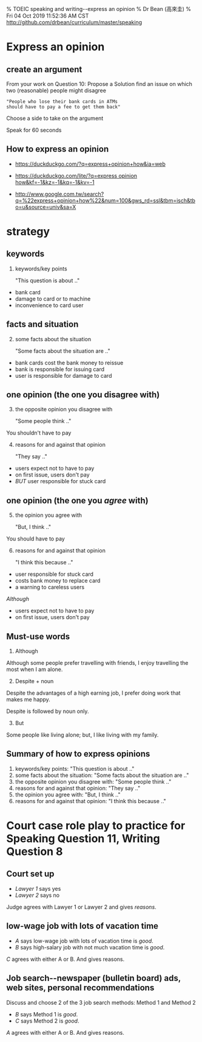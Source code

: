 % TOEIC speaking and writing--express an opinion
% Dr Bean (高來圭)
% Fri 04 Oct 2019 11:52:36 AM CST http://github.com/drbean/curriculum/master/speaking

# Express an opinion

## create an argument

From your work on Question 10: Propose a Solution
find an issue on which two (reasonable) people might disagree

	"People who lose their bank cards in ATMs
	should have to pay a fee to get them back"

Choose a side to take on the argument

Speak for 60 seconds

## How to express an opinion

- [https://duckduckgo.com/?q=express+opinion+how&ia=web ](https://duckduckgo.com/?q=express+opinion+how&ia=web)

- [https://duckduckgo.com/lite/?q=express opinion how&kf=-1&kz=-1&kq=-1&kv=-1 ](https://duckduckgo.com/lite/?q=express+opinion+how&kf=-1&kz=-1&kq=-1&kv=-1)

- [http://www.google.com.tw/search?q=%22express+opinion+how%22&num=100&gws_rd=ssl&tbm=isch&tbo=u&source=univ&sa=X ](http://www.google.com.tw/search?q=%22express+opinion+how%22&num=100&gws_rd=ssl&tbm=isch&tbo=u&source=univ&sa=X)

# strategy

## keywords

1. keywords/key points

	"This question is about .."

  - bank card
  - damage to card or to machine
  - inconvenience to card user

## facts and situation

2. some facts about the situation

	"Some facts about the situation are .."

  - bank cards cost the bank money to reissue
  - bank is responsible for issuing card
  - user is responsible for damage to card

## one opinion (the one you disagree with)

3. the opposite opinion you disagree with

	"Some people think .."

You shouldn't have to pay

4. reasons for and against that opinion

	"They say .."

  - users expect not to have to pay
  - on first issue, users don't pay
  - *BUT* user responsible for stuck card

## one opinion (the one you *agree* with)

5. the opinion you agree with

	"But, I think .."

You should have to pay

6. reasons for and against that opinion

	"I think this because .."

  - user responsible for stuck card
  - costs bank money to replace card
  - a warning to careless users
  
*Although*

  - users expect not to have to pay
  - on first issue, users don't pay

## Must-use words

1. Although

Although some people prefer travelling with friends, I enjoy travelling the most when I am alone.

2. Despite + noun

Despite the advantages of a high earning job, I prefer doing work that makes me happy.

 Despite is followed by noun only.

3. But

Some people like living alone; but, I like living with my family.

## Summary of how to express opinions

1. keywords/key points: "This question is about .."
2. some facts about the situation: "Some facts about the situation are .."
3. the opposite opinion you disagree with: "Some people think .."
4. reasons for and against that opinion: "They say .."
5. the opinion you agree with: "But, I think .."
6. reasons for and against that opinion: "I think this because .."

# Court case role play to practice for Speaking Question 11, Writing Question 8

## Court set up

- *Lawyer 1* says yes
- *Lawyer 2* says no

Judge agrees with Lawyer 1 or Lawyer 2 and gives *reasons*.

## low-wage job with lots of vacation time

- *A* says low-wage job with lots of vacation time is *good*.
- *B* says high-salary job with not much vacation time is *good*.

*C* agrees with either A or B. And gives reasons.

## Job search--newspaper (bulletin board) ads, web sites, personal recommendations

Discuss and choose 2 of the 3 job search methods: Method 1 and Method 2

- *B* says Method 1 is *good*.
- *C* says Method 2 is *good*.

*A* agrees with either A or B. And gives reasons.

